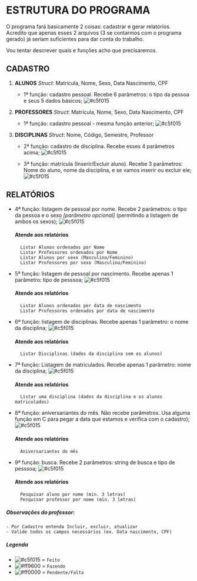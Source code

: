 
# ESTRUTURA DO PROGRAMA

O programa fará basicamente 2 coisas: cadastrar e gerar relatórios. Acredito que apenas esses 2 arquivos (3 se contarmos com o programa gerado) já seriam suficientes para dar conta do trabalho.

Vou tentar descrever quais e funções acho que precisaremos.

## CADASTRO
1. **ALUNOS** 
*Struct*: Matrícula, Nome, Sexo, Data Nascimento, CPF
	- 1ª função: cadastro pessoal. Recebe 6 parâmetros: o tipo da pessoa e seus 5 dados básicos; ![#c5f015](https://placehold.it/15/c5f015/000000?text=+)

2. **PROFESSORES** 
*Struct*: Matrícula, Nome, Sexo, Data Nascimento, CPF
	- 1ª função: cadastro pessoal - mesma função anterior; ![#c5f015](https://placehold.it/15/c5f015/000000?text=+)

3. **DISCIPLINAS**
*Struct*: Nome, Código, Semestre, Professor
	- 2ª função: cadastro de disciplina. Recebe esses 4 parâmetros acima; ![#c5f015](https://placehold.it/15/c5f015/000000?text=+)
		
	
	- 3ª função: matrícula (Inserir/Excluir aluno). Recebe 3 parâmetros: Nome do aluno, nome da disciplina, e se vamos inserir ou excluir ele; ![#c5f015](https://placehold.it/15/c5f015/000000?text=+)
  
## RELATÓRIOS
- 4ª função: listagem de pessoal por nome. Recebe 2 parâmetros: o tipo da pessoa e o sexo *[parâmetro opcional]* (permitindo a listagem de ambos os sexos); ![#c5f015](https://placehold.it/15/c5f015/000000?text=+)
	#### Atende aos relatórios
		Listar Alunos ordenados por Nome
		Listar Professores ordenados por Nome
		Listar Alunos por sexo (Masculino/Feminino)
		Listar Professores por sexo (Masculino/Feminino)

- 5ª função: listagem de pessoal por nascimento. Recebe apenas 1 parâmetro: tipo de pesssoa; ![#c5f015](https://placehold.it/15/c5f015/000000?text=+)
	#### Atende aos relatórios
		Listar Alunos ordenados por data de nascimento
		Listar Professores ordenados por data de nascimento

- 6ª função: listagem de disciplinas. Recebe apenas 1 parâmetro: o nome da disciplina; ![#c5f015](https://placehold.it/15/c5f015/000000?text=+)
	#### Atende aos relatórios 
	
		Listar Disciplinas (dados da disciplina sem os alunos)

- 7ª função: Listagem de matriculados. Recebe apenas 1 parâmetro: nome da disciplina; ![#c5f015](https://placehold.it/15/c5f015/000000?text=+)
	#### Atende aos relatórios
		Listar uma disciplina (dados da disciplina e os alunos matriculados)

- 8ª função: aniversariantes do mês. Não recebe parâmetros. Usa alguma função em C para pegar a data que estamos e verifica com o cadastro); ![#c5f015](https://placehold.it/15/c5f015/000000?text=+)
	#### Atende aos relatórios 
		Aniversariantes do mês

- 9ª função: busca. Recebe 2 parâmetros: string de busca e tipo de pesssoa; ![#c5f015](https://placehold.it/15/c5f015/000000?text=+)
	#### Atende aos relatórios
		Pesquisar aluno por nome (min. 3 letras)
		Pesquisar professor por nome (min. 3 letras)

##### Observações do professor:
	- Por Cadastro entenda Incluir, excluir, atualizar
	- Valide todos os campos necessários (ex. Data nascimento, CPF)

##### Legenda
- ![#c5f015](https://placehold.it/15/c5f015/000000?text=+) = `Feito`
- ![#ff9600](https://placehold.it/15/ff9600/000000?text=+) = `Fazendo`
- ![#ff0000](https://placehold.it/15/ff0000/000000?text=+) = `Pendente/Falta`

